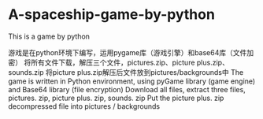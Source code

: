 # A-spaceship-game-by-python
This is a game by python 




游戏是在python环境下编写，运用pygame库（游戏引擎）和base64库（文件加密）
将所有文件下载，解压三个文件，pictures.zip、picture plus.zip、sounds.zip
将picture plus.zip解压后文件放到pictures/backgrounds中
The game is written in Python environment, using pyGame library (game engine) and Base64 library (file encryption)
Download all files, extract three files, pictures. zip, picture plus. zip, sounds. zip
Put the picture plus. zip decompressed file into pictures / backgrounds
